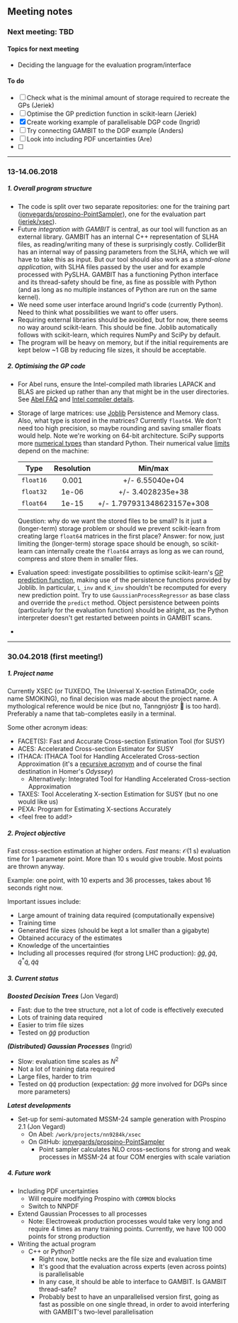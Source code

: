 ## Meeting notes

### Next meeting: TBD

#### Topics for next meeting

* Deciding the language for the evaluation program/interface

#### To do

- [ ] Check what is the minimal amount of storage required to recreate the GPs (Jeriek)
- [ ] Optimise the GP prediction function in scikit-learn (Jeriek)
- [x] Create working example of parallelisable DGP code (Ingrid)
- [ ] Try connecting GAMBIT to the DGP example (Anders)
- [ ] Look into including PDF uncertainties (Are)
- [ ] 

---

### 13-14.06.2018

##### 1. Overall program structure

* The code is split over two separate repositories: one for the training part ([jonvegards/prospino-PointSampler](https://github.com/jonvegards/prospino-PointSampler)), one for the evaluation part ([jeriek/xsec](https://github.com/jeriek/xsec)). 
* Future *integration with GAMBIT* is central, as our tool will function as an external library. GAMBIT has an internal C++ representation of SLHA files, as reading/writing many of these is surprisingly costly. ColliderBit has an internal way of passing parameters from the SLHA, which we will have to take this as input. But our tool should also work as a *stand-alone application*, with SLHA files passed by the user and for example processed with PySLHA. GAMBIT has a functioning Python interface and its thread-safety should be fine, as fine as possible with Python (and as long as no multiple instances of Python are run on the same kernel). 
* We need some user interface around Ingrid's code (currently Python). Need to think what possibilities we want to offer users. 
* Requiring external libraries should be avoided, but for now, there seems no way around scikit-learn. This should be fine. Joblib automatically follows with scikit-learn, which requires NumPy and SciPy by default. 
* The program will be heavy on memory, but if the initial requirements are kept below ~1 GB by reducing file sizes, it should be acceptable.

##### 2. Optimising the GP code

* For Abel runs, ensure the Intel-compiled math libraries LAPACK and BLAS are picked up rather than any that might be in the user directories. See [Abel FAQ](http://www.uio.no/english/services/it/research/hpc/abel/help/faq/#toc30) and [Intel compiler details](http://www.uio.no/english/services/it/research/hpc/abel/help/software/intel-compiler.html).

* Storage of large matrices: use [Joblib](https://pythonhosted.org/joblib/) Persistence and Memory class. Also, what type is stored in the matrices? Currently `float64`. We don't need too high precision, so maybe rounding and saving smaller floats would help. Note we're working on 64-bit architecture. SciPy supports more [numerical types](https://docs.scipy.org/doc/numpy-1.13.0/user/basics.types.html) than standard Python. Their numerical value [limits](https://docs.scipy.org/doc/numpy-1.14.0/reference/generated/numpy.finfo.html) depend on the machine: 

  |   Type    | Resolution |          Min/max           |
  | :-------: | :--------: | :------------------------: |
  | `float16` |   0.001    |      +/- 6.55040e+04       |
  | `float32` |   1e-06    |     +/- 3.4028235e+38      |
  | `float64` |   1e-15    | +/- 1.797931348623157e+308 |

  Question: why do we want the stored files to be small? Is it just a (longer-term) storage problem or should we prevent scikit-learn from creating large `float64` matrices in the first place? Answer: for now, just limiting the (longer-term) storage space should be enough, so scikit-learn can internally create the `float64` arrays as long as we can round, compress and store them in smaller files.  

* Evaluation speed: investigate possibilities to optimise scikit-learn's [GP prediction function](https://github.com/scikit-learn/scikit-learn/blob/a24c8b46/sklearn/gaussian_process/gpr.py#L258), making use of the persistence functions provided by Joblib. In particular, `L_inv` and `K_inv` shouldn't be recomputed for every new prediction point. Try to use `GaussianProcessRegressor` as base class and override the `predict` method. Object persistence between points (particularly for the evaluation function) should be alright, as the Python interpreter doesn't get restarted between points in GAMBIT scans. 

* 





---

### 30.04.2018 (first meeting!) 

##### 1. Project name

Currently XSEC (or TUXEDO, The Universal X-section EstimaDOr, code name SMOKING), no final decision was made about the project name. A mythological reference would be nice (but no, Tanngnjóstr :goat: is too hard). Preferably a name that tab-completes easily in a terminal.

Some other acronym ideas:

* FACET(S): Fast and Accurate Cross-section Estimation Tool (for SUSY) 
* ACES: Accelerated Cross-section Estimator for SUSY
* ITHACA: ITHACA Tool for Handling Accelerated Cross-section Approximation (it's a [recursive acronym](https://en.wikipedia.org/wiki/Recursive_acronym) and of course the final destination in Homer's *Odyssey*)
  * Alternatively: Integrated Tool for Handling Accelerated Cross-section Approximation
* TAXES: Tool Accelerating X-section Estimation for SUSY (but no one would like us)
* PEXA: Program for Estimating X-sections Accurately 
* \<feel free to add!>

##### 2. Project objective

Fast cross-section estimation at higher orders. *Fast* means: $\mathcal{O}(1\mathrm{\ s})$ evaluation time for 1 parameter point. More than 10 s would give trouble. Most points are thrown anyway.

Example: one point, with 10 experts and 36 processes, takes about 16 seconds right now.

Important issues include:

* Large amount of training data required (computationally expensive)
* Training time
* Generated file sizes (should be kept a lot smaller than a gigabyte)
* Obtained accuracy of the estimates
* Knowledge of the uncertainties
* Including all processes required (for strong LHC production): $\tilde g \tilde g, \tilde g \tilde q, \tilde q^\ast \tilde q, \tilde q \tilde q$

##### 3. Current status

***Boosted Decision Trees*** (Jon Vegard)

* Fast: due to the tree structure, not a lot of code is effectively executed
* Lots of training data required
* Easier to trim file sizes
* Tested on $\tilde g \tilde g$ production

***(Distributed) Gaussian Processes*** (Ingrid)

* Slow: evaluation time scales as $N^2$
* Not a lot of training data required
* Large files, harder to trim
* Tested on $\tilde q \tilde q$ production (expectation: $\tilde g \tilde g$ more involved for DGPs since more parameters)

***Latest developments***

* Set-up for semi-automated MSSM-24 sample generation with Prospino 2.1 (Jon Vegard)
  * On Abel: `/work/projects/nn9284k/xsec`
  * On GitHub: [jonvegards/prospino-PointSampler](https://github.com/jonvegards/prospino-PointSampler)
    * Point sampler calculates NLO cross-sections for strong and weak processes in MSSM-24 at four COM energies with scale variation

##### 4. Future work

* Including PDF uncertainties
  * Will require modifying Prospino with `COMMON` blocks
  * Switch to NNPDF
* Extend Gaussian Processes to all processes
  * Note: Electroweak production processes would take very long and require 4 times as many training points. Currently, we have 100 000 points for strong production
* Writing the actual program
  * C++ or Python?
    * Right now, bottle necks are the file size and evaluation time
    * It's good that the evaluation across experts (even across points) is parallelisable
    * In any case, it should be able to interface to GAMBIT. Is GAMBIT thread-safe? 
    * Probably best to have an unparallelised version first, going as fast as possible on one single thread, in order to avoid interfering with GAMBIT's two-level parallelisation
